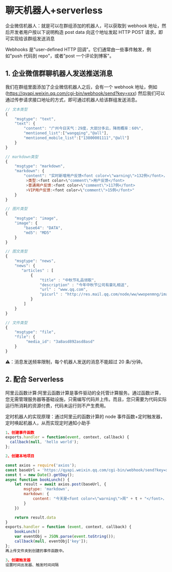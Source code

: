 # 聊天机器人+serverless

企业微信机器人：就是可以在群组添加的机器人，可以获取到 webhook 地址，然后开发者用户按以下说明构造 post data 向这个地址发起 HTTP POST 请求，即可实现给该群组发送消息

Webhooks 是"user-defined HTTP 回调"。它们通常由一些事件触发，例如"push 代码到 repo"，或者"post 一个评论到博客"。

## 1. 企业微信群聊机器人发送推送消息

我们在群组里面添加了企业微信机器人之后，会有一个 webhook 地址，例如(https://qyapi.weixin.qq.com/cgi-bin/webhook/send?key=xxx) 然后我们可以通过传参请求接口地址的方式，即可通过机器人给该群组发送消息。

```js
// 文本类型
{
    "msgtype": "text",
    "text": {
        "content": "广州今日天气：29度，大部分多云，降雨概率：60%",
        "mentioned_list":["wangqing","@all"],
        "mentioned_mobile_list":["13800001111","@all"]
    }
}

// markdown类型
{
    "msgtype": "markdown",
    "markdown": {
        "content": "实时新增用户反馈<font color=\"warning\">132例</font>，请相关同事注意。\n
         >类型:<font color=\"comment\">用户反馈</font>
         >普通用户反馈:<font color=\"comment\">117例</font>
         >VIP用户反馈:<font color=\"comment\">15例</font>"
    }
}

// 图片类型
{
    "msgtype": "image",
    "image": {
        "base64": "DATA",
        "md5": "MD5"
    }
}

// 图文类型
{
    "msgtype": "news",
    "news": {
       "articles" : [
           {
               "title" : "中秋节礼品领取",
               "description" : "今年中秋节公司有豪礼相送",
               "url" : "www.qq.com",
               "picurl" : "http://res.mail.qq.com/node/ww/wwopenmng/images/independent/doc/test_pic_msg1.png"
           }
        ]
    }
}

// 文件类型
{
    "msgtype": "file",
    "file": {
         "media_id": "3a8asd892asd8asd"
    }
}
```

⚠️：消息发送频率限制，每个机器人发送的消息不能超过 20 条/分钟。

## 2. 配合 Serverless

阿里云函数计算:阿里云函数计算是事件驱动的全托管计算服务。通过函数计算，您无需管理服务器等基础设施，只需编写代码并上传。而且，您只需要为代码实际运行所消耗的资源付费，代码未运行则不产生费用。

定时机器人的实现原理：通过阿里云的函数计算的 node 事件函数+定时触发器，定时唤起机器人，从而实现定时通知小助手

```js
1、创建事件函数
exports.handler = function(event, context, callback) {
  callback(null, 'hello world');
};

2、创建本地项目

const axios = require('axios');
const baseUrl = 'https://qyapi.weixin.qq.com/cgi-bin/webhook/send?key=xxx';
const t = new Date().getDay();
async function bookLunch() {
    let result = await axios.post(baseUrl, {
        msgtype: 'markdown',
        markdown: {
            content: "今天是<font color=\"warning\">周" + t + "</font>，请相关同事注意。"
        }
    })

    return result.data
}
exports.handler = function (event, context, callback) {
    bookLunch()
    var eventObj = JSON.parse(event.toString());
    callback(null, eventObj['key']);
};
再上传文件夹到创建的事件函数中。

3、创建触发器
设置时间出发器、触发时间间隔
```
